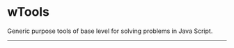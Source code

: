 # wTools

Generic purpose tools of base level for solving problems in Java Script.

_ _ _ _ _ _












